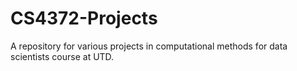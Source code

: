 # CS4372-Projects
A repository for various projects in computational methods for data scientists course at UTD.
